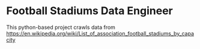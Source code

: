 # Football Stadiums Data Engineer

This python-based project crawls data from https://en.wikipedia.org/wiki/List_of_association_football_stadiums_by_capacity
